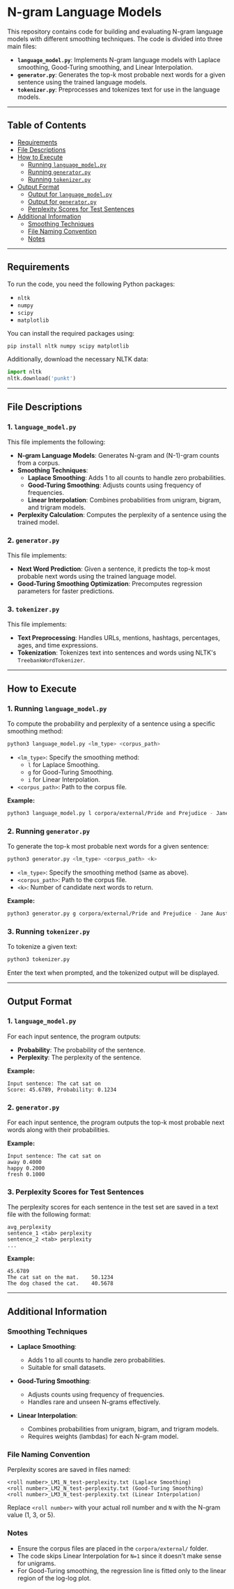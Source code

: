# N-gram Language Models

This repository contains code for building and evaluating N-gram language models with different smoothing techniques. The code is divided into three main files:

- **`language_model.py`**: Implements N-gram language models with Laplace smoothing, Good-Turing smoothing, and Linear Interpolation.
- **`generator.py`**: Generates the top-k most probable next words for a given sentence using the trained language models.
- **`tokenizer.py`**: Preprocesses and tokenizes text for use in the language models.

---

## Table of Contents

- [Requirements](#requirements)
- [File Descriptions](#file-descriptions)
- [How to Execute](#how-to-execute)
  - [Running `language_model.py`](#1-running-language_modelpy)
  - [Running `generator.py`](#2-running-generatorpy)
  - [Running `tokenizer.py`](#3-running-tokenizerpy)
- [Output Format](#output-format)
  - [Output for `language_model.py`](#1-language_modelpy)
  - [Output for `generator.py`](#2-generatorpy)
  - [Perplexity Scores for Test Sentences](#3-perplexity-scores-for-test-sentences)
- [Additional Information](#additional-information)
  - [Smoothing Techniques](#smoothing-techniques)
  - [File Naming Convention](#file-naming-convention)
  - [Notes](#notes)

---

## Requirements

To run the code, you need the following Python packages:

- `nltk`
- `numpy`
- `scipy`
- `matplotlib`

You can install the required packages using:

```bash
pip install nltk numpy scipy matplotlib
```

Additionally, download the necessary NLTK data:

```python
import nltk
nltk.download('punkt')
```

---

## File Descriptions

### 1. `language_model.py`

This file implements the following:

- **N-gram Language Models**: Generates N-gram and (N-1)-gram counts from a corpus.
- **Smoothing Techniques**:
  - **Laplace Smoothing**: Adds 1 to all counts to handle zero probabilities.
  - **Good-Turing Smoothing**: Adjusts counts using frequency of frequencies.
  - **Linear Interpolation**: Combines probabilities from unigram, bigram, and trigram models.
- **Perplexity Calculation**: Computes the perplexity of a sentence using the trained model.

### 2. `generator.py`

This file implements:

- **Next Word Prediction**: Given a sentence, it predicts the top-k most probable next words using the trained language model.
- **Good-Turing Smoothing Optimization**: Precomputes regression parameters for faster predictions.

### 3. `tokenizer.py`

This file implements:

- **Text Preprocessing**: Handles URLs, mentions, hashtags, percentages, ages, and time expressions.
- **Tokenization**: Tokenizes text into sentences and words using NLTK's `TreebankWordTokenizer`.

---

## How to Execute

### 1. Running `language_model.py`

To compute the probability and perplexity of a sentence using a specific smoothing method:

```bash
python3 language_model.py <lm_type> <corpus_path>
```

- `<lm_type>`: Specify the smoothing method:
  - `l` for Laplace Smoothing.
  - `g` for Good-Turing Smoothing.
  - `i` for Linear Interpolation.
- `<corpus_path>`: Path to the corpus file.

**Example:**

```bash
python3 language_model.py l corpora/external/Pride and Prejudice - Jane Austen.txt
```

### 2. Running `generator.py`

To generate the top-k most probable next words for a given sentence:

```bash
python3 generator.py <lm_type> <corpus_path> <k>
```

- `<lm_type>`: Specify the smoothing method (same as above).
- `<corpus_path>`: Path to the corpus file.
- `<k>`: Number of candidate next words to return.

**Example:**

```bash
python3 generator.py g corpora/external/Pride and Prejudice - Jane Austen.txt 3
```

### 3. Running `tokenizer.py`

To tokenize a given text:

```bash
python3 tokenizer.py
```

Enter the text when prompted, and the tokenized output will be displayed.

---

## Output Format

### 1. `language_model.py`

For each input sentence, the program outputs:

- **Probability**: The probability of the sentence.
- **Perplexity**: The perplexity of the sentence.

**Example:**

```
Input sentence: The cat sat on
Score: 45.6789, Probability: 0.1234
```

### 2. `generator.py`

For each input sentence, the program outputs the top-k most probable next words along with their probabilities.

**Example:**

```
Input sentence: The cat sat on
away 0.4000
happy 0.2000
fresh 0.1000
```

### 3. Perplexity Scores for Test Sentences

The perplexity scores for each sentence in the test set are saved in a text file with the following format:

```
avg_perplexity
sentence_1 <tab> perplexity
sentence_2 <tab> perplexity
...
```

**Example:**

```
45.6789
The cat sat on the mat.    50.1234
The dog chased the cat.    40.5678
```

---

## Additional Information

### Smoothing Techniques

- **Laplace Smoothing**:
  - Adds 1 to all counts to handle zero probabilities.
  - Suitable for small datasets.

- **Good-Turing Smoothing**:
  - Adjusts counts using frequency of frequencies.
  - Handles rare and unseen N-grams effectively.

- **Linear Interpolation**:
  - Combines probabilities from unigram, bigram, and trigram models.
  - Requires weights (lambdas) for each N-gram model.

### File Naming Convention

Perplexity scores are saved in files named:

```
<roll number>_LM1_N_test-perplexity.txt (Laplace Smoothing)
<roll number>_LM2_N_test-perplexity.txt (Good-Turing Smoothing)
<roll number>_LM3_N_test-perplexity.txt (Linear Interpolation)
```

Replace `<roll number>` with your actual roll number and `N` with the N-gram value (1, 3, or 5).

### Notes

- Ensure the corpus files are placed in the `corpora/external/` folder.
- The code skips Linear Interpolation for `N=1` since it doesn't make sense for unigrams.
- For Good-Turing smoothing, the regression line is fitted only to the linear region of the log-log plot.

